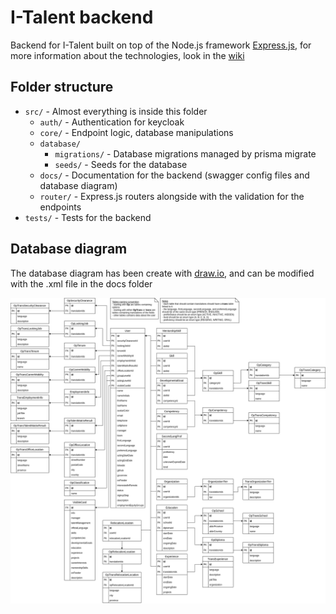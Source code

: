 # I-Talent backend

Backend for I-Talent built on top of the Node.js framework [Express.js](https://expressjs.com/), for more information about the technologies, look in the [wiki](https://github.com/CDH-Studio/I-Talent/wiki/Tech-stack)

## Folder structure

- `src/` - Almost everything is inside this folder
  - `auth/` - Authentication for keycloak
  - `core/` - Endpoint logic, database manipulations
  - `database/`
    - `migrations/` - Database migrations managed by prisma migrate
    - `seeds/` - Seeds for the database
  - `docs/` - Documentation for the backend (swagger config files and database diagram)
  - `router/` - Express.js routers alongside with the validation for the endpoints
- `tests/` - Tests for the backend

## Database diagram

The database diagram has been create with [draw.io](draw.io), and can be modified with the .xml file in the docs folder

![Database digagram](src/docs/I-Talent%20database-v3%20Relational%20Diagram.png)
